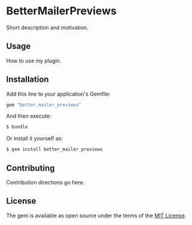 # BetterMailerPreviews
Short description and motivation.

## Usage
How to use my plugin.

## Installation
Add this line to your application's Gemfile:

```ruby
gem "better_mailer_previews"
```

And then execute:
```bash
$ bundle
```

Or install it yourself as:
```bash
$ gem install better_mailer_previews
```

## Contributing
Contribution directions go here.

## License
The gem is available as open source under the terms of the [MIT License](https://opensource.org/licenses/MIT).
